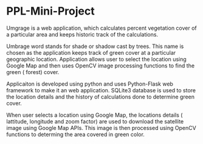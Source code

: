 # PPL-Mini-Project
Umgrage is a web application, which calculates percent vegetation cover of a particular area and keeps historic track of the calculations.

Umbrage word stands for shade or shadow cast by trees. This name is chosen as the application keeps track of green cover at a particular geographic location. 
Application allows user to select the location using Google Map and then uses OpenCV image processing functions to find the green ( forest) cover.

Applicaiton is developed using python and uses Python-Flask web framework to make it an web application. SQLite3 database is used to store the location details and the history of calculations done to determine green cover.

When user selects a location using Google Map, the locations details ( lattitude, longitude and zoom factor) are used to download the satellite image using Google Map APIs. This image is then processed using OpenCV functions to determing the area covered in green color. 



